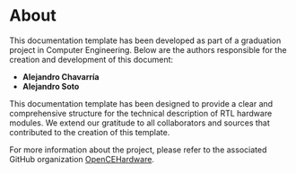 # About

This documentation template has been developed as part of a graduation project in Computer Engineering. Below are the authors responsible for the creation and development of this document:

- **Alejandro Chavarría**
- **Alejandro Soto**

This documentation template has been designed to provide a clear and comprehensive structure for the technical description of RTL hardware modules. We extend our gratitude to all collaborators and sources that contributed to the creation of this template.

For more information about the project, please refer to the associated GitHub organization [OpenCEHardware](https://github.com/openCEHardware/).
